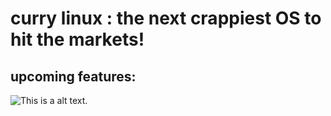 # curry linux : the next crappiest OS to hit the markets!

## upcoming features:

![This is a alt text.](https://media.discordapp.net/attachments/1064678453846233118/1078073836899160154/image.png)
